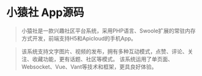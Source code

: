 # 小猿社 App源码

> 小猿社是一款兴趣社区平台系统，采用PHP语言、Swoole扩展的常驻内存方式开发，前端支持H5和Apicloud的手机App。

> 该系统支持文字图片、视频的发布，拥有多种互动模式，点赞、评论、关注、收藏功能，更有话题、社区等模式。
> 该系统运用了单页面、Websocket、Vue、Vant等技术和框架，更具良好体验。
